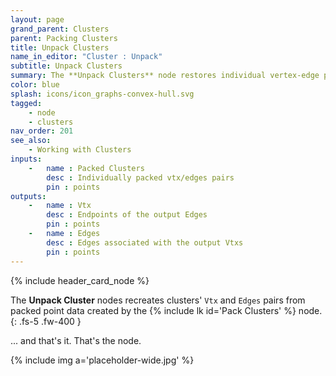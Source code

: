 ```yaml
---
layout: page
grand_parent: Clusters
parent: Packing Clusters
title: Unpack Clusters
name_in_editor: "Cluster : Unpack"
subtitle: Unpack Clusters
summary: The **Unpack Clusters** node restores individual vertex-edge pairs from packed data, making clusters usable again after being processed by the Pack Clusters node.
color: blue
splash: icons/icon_graphs-convex-hull.svg
tagged: 
    - node
    - clusters
nav_order: 201
see_also:
    - Working with Clusters
inputs:
    -   name : Packed Clusters
        desc : Individually packed vtx/edges pairs
        pin : points
outputs:
    -   name : Vtx
        desc : Endpoints of the output Edges
        pin : points
    -   name : Edges
        desc : Edges associated with the output Vtxs
        pin : points
---
```


{% include header_card_node %}

The **Unpack Cluster** nodes recreates clusters' `Vtx` and `Edges` pairs from packed point data created by the {% include lk id='Pack Clusters' %} node.
{: .fs-5 .fw-400 } 

... and that's it. That's the node.

{% include img a='placeholder-wide.jpg' %}
